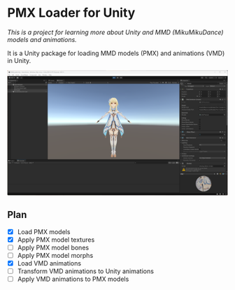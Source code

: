 # PMX Loader for Unity

*This is a project for learning more about Unity and MMD (MikuMikuDance) models and animations.*

It is a Unity package for loading MMD models (PMX) and animations (VMD) in Unity.

<img src="./Images/Exemple.png" />

## Plan

- [x] Load PMX models
- [x] Apply PMX model textures
- [ ] Apply PMX model bones
- [ ] Apply PMX model morphs
- [x] Load VMD animations
- [ ] Transform VMD animations to Unity animations
- [ ] Apply VMD animations to PMX models
